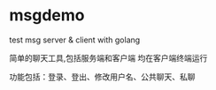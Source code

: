 # msgdemo

test msg server &amp; client with golang

简单的聊天工具,包括服务端和客户端
均在客户端终端运行

功能包括：登录、登出、修改用户名、公共聊天、私聊
